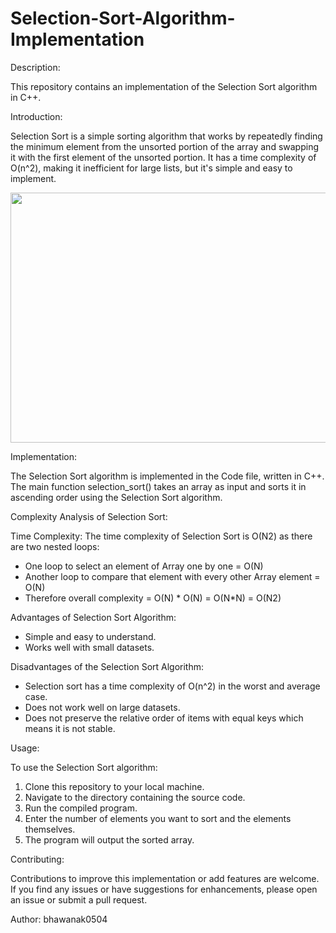 # Selection-Sort-Algorithm-Implementation
Description:

This repository contains an implementation of the Selection Sort algorithm in C++.

Introduction:

Selection Sort is a simple sorting algorithm that works by repeatedly finding the minimum element from the unsorted portion of the array and swapping it with the first element of the unsorted portion. It has a time complexity of O(n^2), making it inefficient for large lists, but it's simple and easy to implement.

<img src="https://github.com/bhawanak0504/Selection-Sort-Algorithm-Implementation/assets/117829849/addbeffd-61c6-44d5-bea0-abf5e4027fd3" height="400" width="600"></img>


Implementation:

The Selection Sort algorithm is implemented in the Code file, written in C++. The main function selection_sort() takes an array as input and sorts it in ascending order using the Selection Sort algorithm.


Complexity Analysis of Selection Sort:

Time Complexity: The time complexity of Selection Sort is O(N2) as there are two nested loops:

- One loop to select an element of Array one by one = O(N)
- Another loop to compare that element with every other Array element = O(N)
- Therefore overall complexity = O(N) * O(N) = O(N*N) = O(N2) 

Advantages of Selection Sort Algorithm:

- Simple and easy to understand.
- Works well with small datasets.

Disadvantages of the Selection Sort Algorithm:

- Selection sort has a time complexity of O(n^2) in the worst and average case.
- Does not work well on large datasets.
- Does not preserve the relative order of items with equal keys which means it is not stable.

Usage:

To use the Selection Sort algorithm:

1. Clone this repository to your local machine.
2. Navigate to the directory containing the source code.
3. Run the compiled program.
4. Enter the number of elements you want to sort and the elements themselves.
5. The program will output the sorted array.


Contributing:

Contributions to improve this implementation or add features are welcome. If you find any issues or have suggestions for enhancements, please open an issue or submit a pull request.

Author: bhawanak0504
